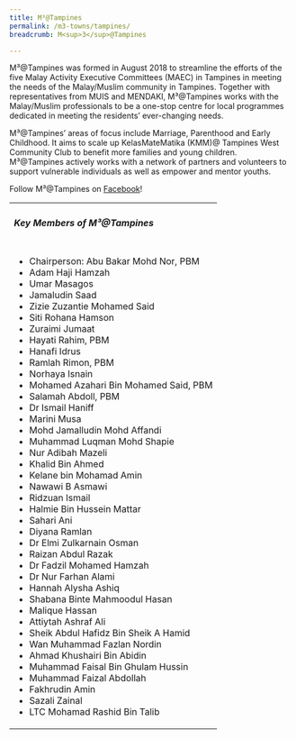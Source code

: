 ```yaml
---
title: M³@Tampines
permalink: /m3-towns/tampines/
breadcrumb: M<sup>3</sup>@Tampines

---
```



M³@Tampines was formed in August 2018 to streamline the efforts of the five Malay Activity Executive Committees (MAEC) in Tampines in meeting the needs of the Malay/Muslim community in Tampines. Together with representatives from MUIS and MENDAKI, M³@Tampines works with the Malay/Muslim professionals to be a one-stop centre for local programmes dedicated in meeting the residents’ ever-changing needs.
 
M³@Tampines’ areas of focus include Marriage, Parenthood and Early Childhood. It aims to scale up KelasMateMatika (KMM)@ Tampines West Community Club to benefit more families and young children.  M³@Tampines actively works with a network of partners and volunteers to support vulnerable individuals as well as empower and mentor youths. 

Follow M³@Tampines on [Facebook](https://www.facebook.com/M3atTampines/)!

<table class="table-h">
  <tr>
  <td><h5>Key Members of M³@Tampines</h5></td>
  </tr>
  <tr>
  <td>
    <ul>
      <li>Chairperson: Abu Bakar Mohd Nor, PBM</li>
      <li>Adam Haji Hamzah</li>
<li>Umar Masagos</li>
<li>Jamaludin Saad</li>
<li>Zizie Zuzantie Mohamed Said</li>
<li>Siti Rohana Hamson</li>
<li>Zuraimi Jumaat</li>
<li>Hayati Rahim, PBM</li>
<li>Hanafi Idrus</li>
<li>Ramlah Rimon, PBM</li>
<li>Norhaya Isnain</li>
<li>Mohamed Azahari Bin Mohamed Said, PBM</li>
<li>Salamah Abdoll, PBM</li>
<li>Dr Ismail Haniff</li>
<li>Marini Musa</li>
<li>Mohd Jamalludin Mohd Affandi</li>
<li>Muhammad Luqman Mohd Shapie</li>
<li>Nur Adibah Mazeli</li>
<li>Khalid Bin Ahmed</li>
<li>Kelane bin Mohamad Amin</li>
<li>Nawawi B Asmawi</li>
<li>Ridzuan Ismail</li>
<li>Halmie Bin Hussein Mattar</li>
<li>Sahari Ani</li>
<li>Diyana Ramlan</li>
<li>Dr Elmi Zulkarnain Osman</li>
<li>Raizan Abdul Razak</li>
<li>Dr Fadzil Mohamed Hamzah</li>
<li>Dr Nur Farhan Alami</li>
<li>Hannah Alysha Ashiq</li>
<li>Shabana Binte Mahmoodul Hasan</li>
<li>Malique Hassan</li>
<li>Attiytah Ashraf Ali</li>
<li>Sheik Abdul Hafidz Bin Sheik A Hamid</li>
<li>Wan Muhammad Fazlan Nordin</li>
<li>Ahmad Khushairi Bin Abidin</li>
<li>Muhammad Faisal Bin Ghulam Hussin</li>
<li>Muhammad Faizal Abdollah</li>
<li>Fakhrudin Amin</li>
  <li>Sazali Zainal</li>
<li>LTC Mohamad Rashid Bin Talib</li>
      
</ul>
    </td>
  </tr>  
</table>
